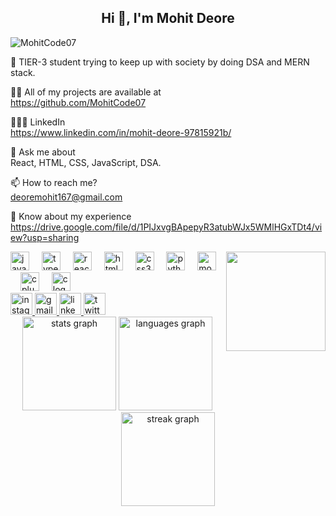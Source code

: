 <h2 align="center">Hi 👋, I'm Mohit Deore</h2>
<p align="left">
  <img src="https://komarev.com/ghpvc/?username=MohitCode07&label=Profile%20views&color=0e75b6&style=flat" alt="MohitCode07" />
</p>

<p>🌱 TIER-3 student trying to keep up with society by doing DSA and MERN stack.</p>
<p>👨‍💻 All of my projects are available at <br>
  <a href="https://github.com/MohitCode07" target="_blank">https://github.com/MohitCode07</a>
</p>
<p>👨🏻‍💻 LinkedIn <br>
  <a href="https://www.linkedin.com/in/mohit-deore-97815921b/" target="_blank">https://www.linkedin.com/in/mohit-deore-97815921b/</a>
</p>
<p>💬 Ask me about <br>
  React, HTML, CSS, JavaScript, DSA.
</p>
<p>📫 How to reach me?<br>
  <a href="mailto:deoremohit167@gmail.com">deoremohit167@gmail.com</a>
</p>
<p>📄 Know about my experience <br>
  <a href="https://drive.google.com/file/d/1PIJxvgBApepyR3atubWJx5WMlHGxTDt4/view?usp=sharing" target="_blank">https://drive.google.com/file/d/1PIJxvgBApepyR3atubWJx5WMlHGxTDt4/view?usp=sharing</a>
</p>

<img align="right" height="159" src="https://media.giphy.com/media/v1.Y2lkPTc5MGI3NjExdHNhZHFscTlsOTZkajlrN3dseTk5MGFsYWR0dW53dHp6Njd4a2tnbiZlcD12MV9pbnRlcm5hbF9naWZfYnlfaWQmY3Q9Zw/RbDKaczqWovIugyJmW/giphy.gif"  />

<div align="left">
  <img src="https://cdn.jsdelivr.net/gh/devicons/devicon/icons/javascript/javascript-original.svg" height="30" alt="javascript logo"  />
  <img width="12" />
  <img src="https://cdn.jsdelivr.net/gh/devicons/devicon/icons/typescript/typescript-original.svg" height="30" alt="typescript logo"  />
  <img width="12" />
  <img src="https://cdn.jsdelivr.net/gh/devicons/devicon/icons/react/react-original.svg" height="30" alt="react logo"  />
  <img width="12" />
  <img src="https://cdn.jsdelivr.net/gh/devicons/devicon/icons/html5/html5-original.svg" height="30" alt="html5 logo"  />
  <img width="12" />
  <img src="https://cdn.jsdelivr.net/gh/devicons/devicon/icons/css3/css3-original.svg" height="30" alt="css3 logo"  />
  <img width="12" />
  <img src="https://cdn.jsdelivr.net/gh/devicons/devicon/icons/python/python-original.svg" height="30" alt="python logo"  />
  <img width="12" />
  <img src="https://cdn.jsdelivr.net/gh/devicons/devicon/icons/mongodb/mongodb-original.svg" height="30" alt="mongodb logo"  />
  <img width="12" />
  <img src="https://cdn.jsdelivr.net/gh/devicons/devicon/icons/cplusplus/cplusplus-original.svg" height="30" alt="cplusplus logo"  />
  <img width="12" />
  <img src="https://cdn.jsdelivr.net/gh/devicons/devicon/icons/c/c-original.svg" height="30" alt="c logo"  />
</div>

<div align="left">
  <a href="https://www.instagram.com/codescibe/" target="_blank">
    <img src="https://img.shields.io/static/v1?message=Instagram&logo=instagram&label=&color=E4405F&logoColor=white&labelColor=&style=for-the-badge" height="35" alt="instagram logo"  />
  </a>
  <a href="mailto:deoremohit167@gmail.com" target="_blank">
    <img src="https://img.shields.io/static/v1?message=Gmail&logo=gmail&label=&color=D14836&logoColor=white&labelColor=&style=for-the-badge" height="35" alt="gmail logo"  />
  </a>
  <a href="https://www.linkedin.com/in/mohit-deore-97815921b/" target="_blank">
    <img src="https://img.shields.io/static/v1?message=LinkedIn&logo=linkedin&label=&color=0077B5&logoColor=white&labelColor=&style=for-the-badge" height="35" alt="linkedin logo"  />
  </a>
  <a href="https://x.com/DeoreMohit6191?t=6UTd1Cr-v7er3_vdM8WbFg&s=09" target="_blank">
    <img src="https://img.shields.io/static/v1?message=Twitter&logo=twitter&label=&color=1DA1F2&logoColor=white&labelColor=&style=for-the-badge" height="35" alt="twitter logo"  />
  </a>

  <div align="center">
  <img src="https://github-readme-stats.vercel.app/api?username=MohitCode07&hide_title=false&hide_rank=false&show_icons=true&include_all_commits=true&count_private=true&disable_animations=false&theme=dracula&locale=en&hide_border=false&order=1" height="150" alt="stats graph"  />
  <img src="https://github-readme-stats.vercel.app/api/top-langs?username=MohitCode07&locale=en&hide_title=false&layout=compact&card_width=320&langs_count=5&theme=dracula&hide_border=false&order=2" height="150" alt="languages graph"  />
  <img src="https://streak-stats.demolab.com?user=MohitCode07&locale=en&mode=daily&theme=dracula&hide_border=false&border_radius=5&order=3" height="150" alt="streak graph"  />
</div>

</div>
